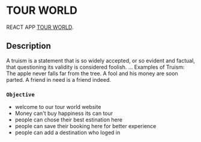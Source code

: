 # TOUR WORLD

REACT APP [TOUR WORLD](https://github.com/facebook/create-react-app).

## Description

A truism is a statement that is so widely accepted, or so evident and factual, that questioning its validity is considered foolish. ... Examples of Truism: The apple never falls far from the tree. A fool and his money are soon parted. A friend in need is a friend indeed.

### `Objective`

-   welcome to our tour world website
-   Money can't buy happiness its can tour
-   people can chose their best estination here
-   people can save their booking here for better experience
-   people can add a destination who loged in
